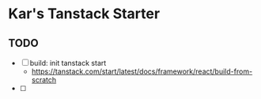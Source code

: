 # Kar's Tanstack Starter

## TODO

- [ ] build: init tanstack start
    - https://tanstack.com/start/latest/docs/framework/react/build-from-scratch
- [ ] 